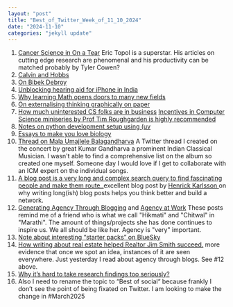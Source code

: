 ```yaml
---
layout: "post"
title: "Best_of_Twitter_Week_of_11_10_2024"
date: "2024-11-10"
categories: "jekyll update"
---
```


1. [Cancer Science in On a Tear](https://erictopol.substack.com/p/cancer-science-in-on-a-tear) Eric Topol is a superstar. His articles on cutting edge research are phenomenal and his productivity can be matched probably by Tyler Cowen?
2. [Calvin and Hobbs](https://podcasts.apple.com/us/podcast/002-calvin-and-hobbes/id1777261147?i=1000675392660)
3. [On Bibek Debroy](https://x.com/promila_agarwal/status/1853289771415773391?s=46)
4. [Unblocking hearing aid for iPhone in India](https://x.com/thel3l/status/1856381082662326760?s=46)
5. [Why learning Math opens doors to many new fields](https://x.com/justinskycak/status/1848460237193551915?s=46)
6. [On externalising thinking graphically on paper](https://x.com/vishnu_agni/status/1779444280798650478?s=46)
7. [How much uninterested CS folks are in business](https://x.com/ejames_c/status/1840564951397855312?s=46) [Incentives in Computer Science miniseries by Prof Tim Roughgarden is highly recommended](https://youtube.com/playlist?list=PLEGCF-WLh2RJdrKZ431SidRX_T4VmAKx8&si=m4ayJL5zFWEm5iz1)
8. [Notes on python development setup using (uv](https://x.com/adamchainz/status/1836381994923556966?s=46)
9. [Essays to make you love biology](https://x.com/nikomccarty/status/1823407935479013390?s=46)
10. [Thread on Mala Umajlele Balagandharva](https://x.com/6c1_16/status/1739519303857143874?s=46) A Twitter thread I created on the concert by great Kumar Gandharva a prominent Indian Classical Musician. I wasn't able to find a comprehensive list on the album so created one myself. Someone day I would love if I get to collaborate with an ICM expert on the individual songs.
11. [A blog post is a very long and complex search query to find fascinating people and make them route..](https://www.henrikkarlsson.xyz/p/search-query)excellent blog post by [Henrick Karlsson ](https://www.henrikkarlsson.xyz/about) on why writing long(ish) blog posts helps you think better and build a network.
12. [Generating Agency Through Blogging](https://tomcritchlow.com/2022/08/29/blogging-agency/) and [Agency at Work](https://tomcritchlow.com/2022/07/05/agency/) These posts remind me of a friend who is what we call "Hikmati" and "Chitwal" in "Marathi". The amount of things/projects she has done continues to inspire us. We all should be like her. Agency is "very" important.
13. [Note about interesting “starter packs” on BlueSky](https://www.linkedin.com/pulse/bluesky-data-starter-packs-rami-krispin-cyldc?utm_source=share&utm_medium=member_ios&utm_campaign=share_via)
14. [How writing about real estate helped Realtor Jim Smith succeed.](https://realestatetoday.substack.com/p/we-learned-firsthand-last-month-about) more evidence that once we spot an idea, instances of it are seen everywhere. Just yesterday I read about agency through blogs. See #12 above.
15. [Why it’s hard to take research findings too seriously?](https://www.linkedin.com/pulse/bluesky-data-starter-packs-rami-krispin-cyldc?utm_source=share&utm_medium=member_ios&utm_campaign=share_via)
16. Also I need to rename the topic to “Best of social“ because frankly I don’t see the point of being fixated on Twitter. I am looking to make the change in #March2025
